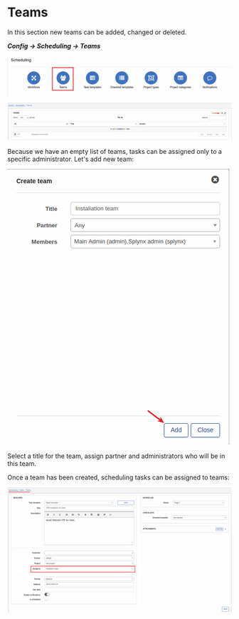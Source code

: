 Teams
=============
In this section new teams can be added, changed or deleted.

**_Config -> Scheduling -> Teams_**

![icon](teams.png)

![list](list.png)

Because we have an empty list of teams, tasks can be assigned only to a specific administrator.
Let's add new team:

![add](add_team.png)

Select a title for the team, assign partner and administrators who will be in this team.

Once a team has been created, scheduling tasks can be assigned to teams:

![icon](assign_to_team.png)
